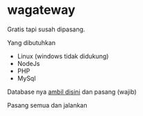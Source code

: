 # wagateway

Gratis tapi susah dipasang.

Yang dibutuhkan
- Linux (windows tidak didukung)
- NodeJs
- PHP
- MySql

Database nya [ambil disini](https://github.com/frmdeveloper/wagateway/blob/database/wa.sql) dan pasang (wajib)

Pasang semua dan jalankan
